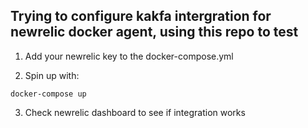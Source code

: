 ## Trying to configure kakfa intergration for newrelic docker agent, using this repo to test


1. Add your newrelic key to the docker-compose.yml

2. Spin up with:

```
docker-compose up
```

3. Check newrelic dashboard to see if integration works
